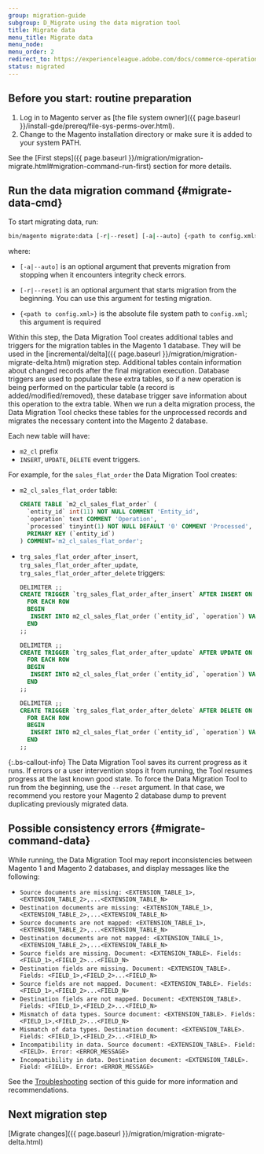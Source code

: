 ```yaml
---
group: migration-guide
subgroup: D_Migrate using the data migration tool
title: Migrate data
menu_title: Migrate data
menu_node:
menu_order: 2
redirect_to: https://experienceleague.adobe.com/docs/commerce-operations/tools/data-migration/migrate-data/data.html
status: migrated
---
```


## Before you start: routine preparation

1. Log in to Magento server as [the file system owner]({{ page.baseurl }}/install-gde/prereq/file-sys-perms-over.html).
1. Change to the Magento installation directory or make sure it is added to your system PATH.

See the [First steps]({{ page.baseurl }}/migration/migration-migrate.html#migration-command-run-first) section for more details.

## Run the data migration command {#migrate-data-cmd}

To start migrating data, run:

```bash
bin/magento migrate:data [-r|--reset] [-a|--auto] {<path to config.xml>}
```

where:

*  `[-a|--auto]` is an optional argument that prevents migration from stopping when it encounters integrity check errors.

*  `[-r|--reset]` is an optional argument that starts migration from the beginning. You can use this argument for testing migration.

*  `{<path to config.xml>}` is the absolute file system path to `config.xml`; this argument is required

Within this step, the Data Migration Tool creates additional tables and triggers for the migration tables in the Magento 1 database. They will be used in the [incremental/delta]({{ page.baseurl }}/migration/migration-migrate-delta.html) migration step. Additional tables contain information about changed records after the final migration execution. Database triggers are used to populate these extra tables, so if a new operation is being performed on the particular table (a record is added/modified/removed), these database trigger save information about this operation to the extra table. When we run a delta migration process, the Data Migration Tool checks these tables for the unprocessed records and migrates the necessary content into the Magento 2 database.

Each new table will have:

*  `m2_cl` prefix
*  `INSERT`, `UPDATE`, `DELETE` event triggers.

For example, for the `sales_flat_order` the Data Migration Tool creates:

*  `m2_cl_sales_flat_order` table:

   ```sql
   CREATE TABLE `m2_cl_sales_flat_order` (
     `entity_id` int(11) NOT NULL COMMENT 'Entity_id',
     `operation` text COMMENT 'Operation',
     `processed` tinyint(1) NOT NULL DEFAULT '0' COMMENT 'Processed',
     PRIMARY KEY (`entity_id`)
   ) COMMENT='m2_cl_sales_flat_order';
   ```

*  `trg_sales_flat_order_after_insert`, `trg_sales_flat_order_after_update`, `trg_sales_flat_order_after_delete` triggers:

   ```sql
   DELIMITER ;;
   CREATE TRIGGER `trg_sales_flat_order_after_insert` AFTER INSERT ON `sales_flat_order`
     FOR EACH ROW
     BEGIN
      INSERT INTO m2_cl_sales_flat_order (`entity_id`, `operation`) VALUES (NEW.entity_id, 'INSERT')ON DUPLICATE KEY UPDATE operation = 'INSERT';
     END
   ;;

   DELIMITER ;;
   CREATE TRIGGER `trg_sales_flat_order_after_update` AFTER UPDATE ON `sales_flat_order`
     FOR EACH ROW
     BEGIN
      INSERT INTO m2_cl_sales_flat_order (`entity_id`, `operation`) VALUES (NEW.entity_id, 'UPDATE') ON DUPLICATE KEY UPDATE operation = 'UPDATE';
     END
   ;;

   DELIMITER ;;
   CREATE TRIGGER `trg_sales_flat_order_after_delete` AFTER DELETE ON `sales_flat_order`
     FOR EACH ROW
     BEGIN
      INSERT INTO m2_cl_sales_flat_order (`entity_id`, `operation`) VALUES (OLD.entity_id, 'DELETE')ON DUPLICATE KEY UPDATE operation = 'DELETE';
     END
   ;;
   ```

 {:.bs-callout-info}
The Data Migration Tool saves its current progress as it runs. If errors or a user intervention stops it from running, the Tool resumes progress at the last known good state. To force the Data Migration Tool to run from the beginning, use the `--reset` argument. In that case, we recommend you restore your Magento 2 database dump to prevent duplicating previously migrated data.

## Possible consistency errors {#migrate-command-data}

While running, the Data Migration Tool may report inconsistencies between Magento 1 and Magento 2 databases, and display messages like the following:

*  `Source documents are missing: <EXTENSION_TABLE_1>,<EXTENSION_TABLE_2>,...<EXTENSION_TABLE_N>`
*  `Destination documents are missing: <EXTENSION_TABLE_1>,<EXTENSION_TABLE_2>,...<EXTENSION_TABLE_N>`
*  `Source documents are not mapped: <EXTENSION_TABLE_1>,<EXTENSION_TABLE_2>,...<EXTENSION_TABLE_N>`
*  `Destination documents are not mapped: <EXTENSION_TABLE_1>,<EXTENSION_TABLE_2>,...<EXTENSION_TABLE_N>`
*  `Source fields are missing. Document: <EXTENSION_TABLE>. Fields: <FIELD_1>,<FIELD_2>...<FIELD_N>`
*  `Destination fields are missing. Document: <EXTENSION_TABLE>. Fields: <FIELD_1>,<FIELD_2>...<FIELD_N>`
*  `Source fields are not mapped. Document: <EXTENSION_TABLE>. Fields: <FIELD_1>,<FIELD_2>...<FIELD_N>`
*  `Destination fields are not mapped. Document: <EXTENSION_TABLE>. Fields: <FIELD_1>,<FIELD_2>...<FIELD_N>`
*  `Mismatch of data types. Source document: <EXTENSION_TABLE>. Fields: <FIELD_1>,<FIELD_2>...<FIELD_N>`
*  `Mismatch of data types. Destination document: <EXTENSION_TABLE>. Fields: <FIELD_1>,<FIELD_2>...<FIELD_N>`
*  `Incompatibility in data. Source document: <EXTENSION_TABLE>. Field: <FIELD>. Error: <ERROR_MESSAGE>`
*  `Incompatibility in data. Destination document: <EXTENSION_TABLE>. Field: <FIELD>. Error: <ERROR_MESSAGE>`

See the [Troubleshooting](https://support.magento.com/hc/en-us/articles/360033020451) section of this guide for more information and recommendations.

## Next migration step

[Migrate changes]({{ page.baseurl }}/migration/migration-migrate-delta.html)
